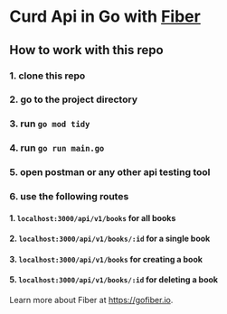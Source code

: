 # Curd Api in Go with [Fiber](https://gofiber.io)
## How to work with this repo
### 1. clone this repo
### 2. go to the project directory
### 3. run `go mod tidy`
### 4. run `go run main.go`
### 5. open postman or any other api testing tool
### 6. use the following routes
#### 1. `localhost:3000/api/v1/books` for all books
#### 2. `localhost:3000/api/v1/books/:id` for a single book
#### 3. `localhost:3000/api/v1/books` for creating a book
#### 5. `localhost:3000/api/v1/books/:id` for deleting a book

Learn more about Fiber at https://gofiber.io.



